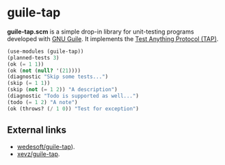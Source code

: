 # guile-tap

**guile-tap.scm** is a simple drop-in library for unit-testing programs developed with [GNU Guile](http://www.gnu.org/software/guile/). It implements the [Test Anything Protocol (TAP)](https://testanything.org/).

```Scheme
(use-modules (guile-tap))
(planned-tests 3)
(ok (= 1 1))
(ok (not (null? '(21))))
(diagnostic "Skip some tests...")
(skip (= 1 1))
(skip (not (= 1 2)) "A description")
(diagnostic "Todo is supported as well...")
(todo (= 1 2) "A note")
(ok (throws? (/ 1 0)) "Test for exception")
```

## External links

* [wedesoft/guile-tap](https://github.com/wedesoft/guile-tap/)).
* [xevz/guile-tap](https://github.com/xevz/guile-tap/).

